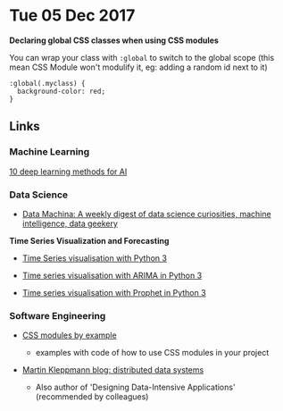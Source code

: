 # Tue 05 Dec 2017

**Declaring global CSS classes when using CSS modules**

You can wrap your class with `:global` to switch to the global scope (this mean CSS Module won't modulify it, eg: adding a random id next to it)

```
:global(.myclass) {
  background-color: red;
}
```

## Links

### Machine Learning

[10 deep learning methods for AI](https://towardsdatascience.com/the-10-deep-learning-methods-ai-practitioners-need-to-apply-885259f402c1)

### Data Science

- [Data Machina: A weekly digest of data science curiosities, machine intelligence, data geekery](https://www.getrevue.co/profile/datamachina)

**Time Series Visualization and Forecasting**

- [Time Series visualisation with Python 3](https://www.digitalocean.com/community/tutorials/a-guide-to-time-series-visualization-with-python-3)

- [Time series visualisation with ARIMA in Python 3](https://www.digitalocean.com/community/tutorials/a-guide-to-time-series-forecasting-with-arima-in-python-3)

- [Time series visualisation with Prophet in Python 3](https://www.digitalocean.com/community/tutorials/a-guide-to-time-series-forecasting-with-prophet-in-python-3)

### Software Engineering

- [CSS modules by example](https://www.andrewhfarmer.com/css-modules-by-example/)
    - examples with code of how to use CSS modules in your project

- [Martin Kleppmann blog: distributed data systems](https://martin.kleppmann.com/)
    - Also author of 'Designing Data-Intensive Applications' (recommended by colleagues)